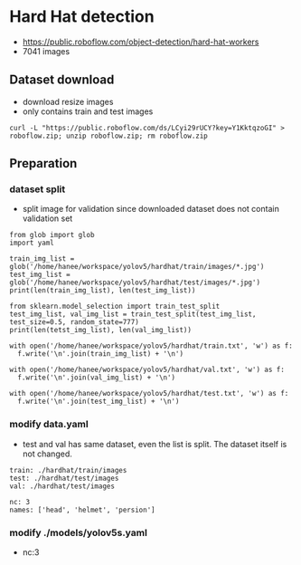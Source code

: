 # Hard Hat detection
- https://public.roboflow.com/object-detection/hard-hat-workers
- 7041 images

## Dataset download
- download resize images
- only contains train and test images
```
curl -L "https://public.roboflow.com/ds/LCyi29rUCY?key=Y1KktqzoGI" > roboflow.zip; unzip roboflow.zip; rm roboflow.zip
```

## Preparation
### dataset split
- split image for validation since downloaded dataset does not contain validation set
```
from glob import glob
import yaml

train_img_list = glob('/home/hanee/workspace/yolov5/hardhat/train/images/*.jpg')
test_img_list = glob('/home/hanee/workspace/yolov5/hardhat/test/images/*.jpg')
print(len(train_img_list), len(test_img_list))

from sklearn.model_selection import train_test_split
test_img_list, val_img_list = train_test_split(test_img_list, test_size=0.5, random_state=777)
print(len(tetst_img_list), len(val_img_list))

with open('/home/hanee/workspace/yolov5/hardhat/train.txt', 'w') as f:
  f.write('\n'.join(train_img_list) + '\n')
  
with open('/home/hanee/workspace/yolov5/hardhat/val.txt', 'w') as f:
  f.write('\n'.join(val_img_list) + '\n')
  
with open('/home/hanee/workspace/yolov5/hardhat/test.txt', 'w') as f:
  f.write('\n'.join(test_img_list) + '\n')
```

### modify data.yaml
- test and val has same dataset, even the list is split. The dataset itself is not changed. 
```
train: ./hardhat/train/images 
test: ./hardhat/test/images
val: ./hardhat/test/images

nc: 3
names: ['head', 'helmet', 'persion']
```

### modify ./models/yolov5s.yaml
- nc:3

